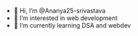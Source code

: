 - 👋 Hi, I’m @Ananya25-srivastava
- 👀 I’m interested in web development
- 🌱 I’m currently learning DSA and webdev

<!---
Ananya25-srivastava/Ananya25-srivastava is a ✨ special ✨ repository because its `README.md` (this file) appears on your GitHub profile.
You can click the Preview link to take a look at your changes.
--->

